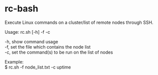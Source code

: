 # rc-bash
Execute Linux commands on a cluster/list of remote nodes through SSH.   

Usage: rc.sh [-h] -f <filename> -c <command>  
  
  -h, show command usage  
  -f, set the file which contains the node list   
  -c, set the command(s) to be run on the list of nodes  
  
Example:   
$ rc.sh -f node_list.txt -c uptime
